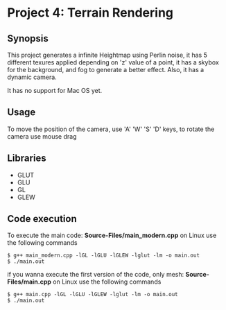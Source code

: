 # Project 4: Terrain Rendering

## Synopsis
This project generates a infinite Heightmap using Perlin noise, it has 5 different texures applied depending on 'z' value of a point, it has a skybox for the background, and fog to generate a better effect. Also, it has a dynamic camera.

It has no support for Mac OS yet.

## Usage
To move the position of the camera, use 'A' 'W' 'S' 'D' keys, to rotate the camera use mouse drag

## Libraries
- GLUT
- GLU
- GL
- GLEW


## Code execution
To execute the main code: **Source-Files/main_modern.cpp** on Linux use the following commands
```
$ g++ main_modern.cpp -lGL -lGLU -lGLEW -lglut -lm -o main.out
$ ./main.out
```
if you wanna execute the first version of the code, only mesh: **Source-Files/main.cpp** on Linux use the following commands
```
$ g++ main.cpp -lGL -lGLU -lGLEW -lglut -lm -o main.out
$ ./main.out
```
